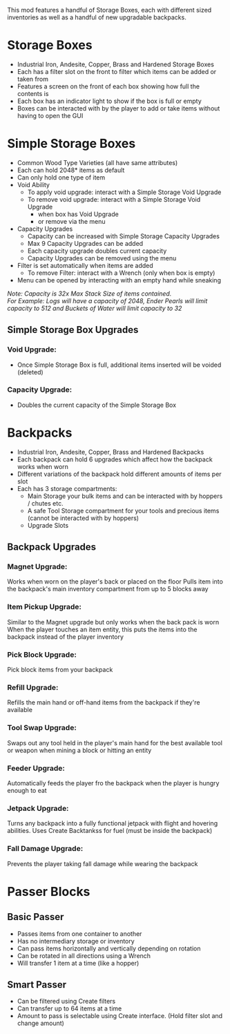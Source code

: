 This mod features a handful of Storage Boxes, each with different sized inventories as well as a handful of new upgradable backpacks.

# Storage Boxes
- Industrial Iron, Andesite, Copper, Brass and Hardened Storage Boxes
- Each has a filter slot on the front to filter which items can be added or taken from
- Features a screen on the front of each box showing how full the contents is
- Each box has an indicator light to show if the box is full or empty
- Boxes can be interacted with by the player to add or take items without having to open the GUI

# Simple Storage Boxes
- Common Wood Type Varieties (all have same attributes)
- Each can hold 2048* items as default
- Can only hold one type of item
- Void Ability
  - To apply void upgrade: interact with a Simple Storage Void Upgrade
  - To remove void upgrade: interact with a Simple Storage Void Upgrade
    - when box has Void Upgrade
    - or remove via the menu
- Capacity Upgrades
  - Capacity can be increased with Simple Storage Capacity Upgrades
  - Max 9 Capacity Upgrades can be added
  - Each capacity upgrade doubles current capacity
  - Capacity Upgrades can be removed using the menu
- Filter is set automatically when items are added
  - To remove Filter: interact with a Wrench (only when box is empty)
- Menu can be opened by interacting with an empty hand while sneaking

*Note: Capacity is 32x Max Stack Size of items contained.*  
*For Example: Logs will have a capacity of 2048, Ender Pearls will limit capacity to 512 and Buckets of Water will limit capacity to 32*

## Simple Storage Box Upgrades
### Void Upgrade:
- Once Simple Storage Box is full, additional items inserted will be voided (deleted)
### Capacity Upgrade:
- Doubles the current capacity of the Simple Storage Box

# Backpacks
- Industrial Iron, Andesite, Copper, Brass and Hardened Backpacks
- Each backpack can hold 6 upgrades which affect how the backpack works when worn
- Different variations of the backpack hold different amounts of items per slot
- Each has 3 storage compartments:
  - Main Storage your bulk items and can be interacted with by hoppers / chutes etc.
  - A safe Tool Storage compartment for your tools and precious items (cannot be interacted with by hoppers)
  - Upgrade Slots

## Backpack Upgrades
### Magnet Upgrade:
Works when worn on the player's back or placed on the floor
Pulls item into the backpack's main inventory compartment from up to 5 blocks away

### Item Pickup Upgrade:
Similar to the Magnet upgrade but only works when the back pack is worn
When the player touches an item entity, this puts the items into the backpack instead of the player inventory

### Pick Block Upgrade:
Pick block items from your backpack

### Refill Upgrade:
Refills the main hand or off-hand items from the backpack if they're available

### Tool Swap Upgrade:
Swaps out any tool held in the player's main hand for the best available tool or weapon when mining a block or hitting an entity

### Feeder Upgrade:
Automatically feeds the player fro the backpack when the player is hungry enough to eat

### Jetpack Upgrade:
Turns any backpack into a fully functional jetpack with flight and hovering abilities.
Uses Create Backtankss for fuel (must be inside the backpack)

### Fall Damage Upgrade:
Prevents the player taking fall damage while wearing the backpack

# Passer Blocks
## Basic Passer
- Passes items from one container to another
- Has no intermediary storage or inventory
- Can pass items horizontally and vertically depending on rotation
- Can be rotated in all directions using a Wrench
- Will transfer 1 item at a time (like a hopper)
## Smart Passer
- Can be filtered using Create filters
- Can transfer up to 64 items at a time
- Amount to pass is selectable using Create interface. (Hold filter slot and change amount)
